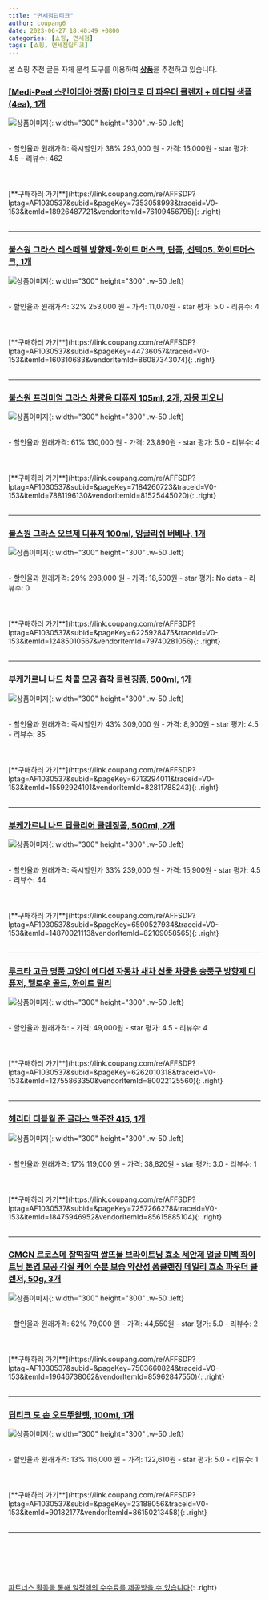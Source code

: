 ```yaml
---
title: "면세점딥티크"
author: coupang6
date: 2023-06-27 18:40:49 +0800
categories: [쇼핑, 면세점]
tags: [쇼핑, 면세점딥티크]
---
```


본 쇼핑 추천 글은 자체 분석 도구를 이용하여 [**상품**](https://link.coupang.com/a/bao1ui)을 추천하고 있습니다.

### [[Medi-Peel 스킨이데아 정품] 마이크로 티 파우더 클렌저 + 메디필 샘플(4ea), 1개](https://link.coupang.com/re/AFFSDP?lptag=AF1030537&subid=&pageKey=7353058993&traceid=V0-153&itemId=18926487721&vendorItemId=76109456795)

![상품이미지](https://thumbnail9.coupangcdn.com/thumbnails/remote/230x230ex/image/vendor_inventory/fd70/0067a1daa605f32b88ef645e1e1c34af01d43783d0d91a7a014917bfaf5a.jpg){: width="300" height="300" .w-50 .left}


<br>
- 할인율과 원래가격: 즉시할인가 38%  293,000   원
- 가격: 16,000원
- star 평가: 4.5
- 리뷰수: 462
<br>
<br>
<br>
<br>
[**구매하러 가기**](https://link.coupang.com/re/AFFSDP?lptag=AF1030537&subid=&pageKey=7353058993&traceid=V0-153&itemId=18926487721&vendorItemId=76109456795){: .right}
<br>
<br>

---

### [불스원 그라스 레스떼렐 방향제-화이트 머스크, 단품, 선택05. 화이트머스크, 1개](https://link.coupang.com/re/AFFSDP?lptag=AF1030537&subid=&pageKey=44736057&traceid=V0-153&itemId=160310683&vendorItemId=86087343074)

![상품이미지](https://thumbnail7.coupangcdn.com/thumbnails/remote/230x230ex/image/vendor_inventory/be84/2c80370587ce8264e3173b396218a5ea9fa16e41e90fb316a79f4cafcda1.JPG){: width="300" height="300" .w-50 .left}


<br>
- 할인율과 원래가격: 32%  253,000   원
- 가격: 11,070원
- star 평가: 5.0
- 리뷰수: 4
<br>
<br>
<br>
<br>
[**구매하러 가기**](https://link.coupang.com/re/AFFSDP?lptag=AF1030537&subid=&pageKey=44736057&traceid=V0-153&itemId=160310683&vendorItemId=86087343074){: .right}
<br>
<br>

---

### [불스원 프리미엄 그라스 차량용 디퓨저 105ml, 2개, 자몽 피오니](https://link.coupang.com/re/AFFSDP?lptag=AF1030537&subid=&pageKey=7184260723&traceid=V0-153&itemId=7881196130&vendorItemId=81525445020)

![상품이미지](https://thumbnail7.coupangcdn.com/thumbnails/remote/230x230ex/image/vendor_inventory/8f4e/55f09e60ca54b608aaa8b6f2d26e3ffbc73ab4ef06fe3eb6b068f00de165.jpg){: width="300" height="300" .w-50 .left}


<br>
- 할인율과 원래가격: 61%  130,000   원
- 가격: 23,890원
- star 평가: 5.0
- 리뷰수: 4
<br>
<br>
<br>
<br>
[**구매하러 가기**](https://link.coupang.com/re/AFFSDP?lptag=AF1030537&subid=&pageKey=7184260723&traceid=V0-153&itemId=7881196130&vendorItemId=81525445020){: .right}
<br>
<br>

---

### [불스원 그라스 오브제 디퓨저 100ml, 잉글리쉬 버베나, 1개](https://link.coupang.com/re/AFFSDP?lptag=AF1030537&subid=&pageKey=6225928475&traceid=V0-153&itemId=12485010567&vendorItemId=79740281056)

![상품이미지](https://thumbnail7.coupangcdn.com/thumbnails/remote/230x230ex/image/vendor_inventory/4caf/4f84b24fcb608aba8a8a9ab434de5f328463231d5cd20784a3d783e88687.jpg){: width="300" height="300" .w-50 .left}


<br>
- 할인율과 원래가격: 29%  298,000   원
- 가격: 18,500원
- star 평가: No data
- 리뷰수: 0
<br>
<br>
<br>
<br>
[**구매하러 가기**](https://link.coupang.com/re/AFFSDP?lptag=AF1030537&subid=&pageKey=6225928475&traceid=V0-153&itemId=12485010567&vendorItemId=79740281056){: .right}
<br>
<br>

---

### [부케가르니 나드 차콜 모공 흡착 클렌징폼, 500ml, 1개](https://link.coupang.com/re/AFFSDP?lptag=AF1030537&subid=&pageKey=6713294011&traceid=V0-153&itemId=15592924101&vendorItemId=82811788243)

![상품이미지](https://thumbnail9.coupangcdn.com/thumbnails/remote/230x230ex/image/retail/images/7562521654466206-19b54fb4-77ca-4685-b239-be1820eeb973.jpg){: width="300" height="300" .w-50 .left}


<br>
- 할인율과 원래가격: 즉시할인가 43%  309,000   원
- 가격: 8,900원
- star 평가: 4.5
- 리뷰수: 85
<br>
<br>
<br>
<br>
[**구매하러 가기**](https://link.coupang.com/re/AFFSDP?lptag=AF1030537&subid=&pageKey=6713294011&traceid=V0-153&itemId=15592924101&vendorItemId=82811788243){: .right}
<br>
<br>

---

### [부케가르니 나드 딥클리어 클렌징폼, 500ml, 2개](https://link.coupang.com/re/AFFSDP?lptag=AF1030537&subid=&pageKey=6590527934&traceid=V0-153&itemId=14870021113&vendorItemId=82109058565)

![상품이미지](https://thumbnail6.coupangcdn.com/thumbnails/remote/230x230ex/image/retail/images/394534872973108-adee57e9-308d-41dd-92dd-7022a6897d79.jpg){: width="300" height="300" .w-50 .left}


<br>
- 할인율과 원래가격: 즉시할인가 33%  239,000   원
- 가격: 15,900원
- star 평가: 4.5
- 리뷰수: 44
<br>
<br>
<br>
<br>
[**구매하러 가기**](https://link.coupang.com/re/AFFSDP?lptag=AF1030537&subid=&pageKey=6590527934&traceid=V0-153&itemId=14870021113&vendorItemId=82109058565){: .right}
<br>
<br>

---

### [루크타 고급 명품 고양이 에디션 자동차 새차 선물 차량용 송풍구 방향제 디퓨저, 멜로우 골드, 화이트 릴리](https://link.coupang.com/re/AFFSDP?lptag=AF1030537&subid=&pageKey=6262010318&traceid=V0-153&itemId=12755863350&vendorItemId=80022125560)

![상품이미지](https://thumbnail8.coupangcdn.com/thumbnails/remote/230x230ex/image/vendor_inventory/1d4d/4ed9d00522b5b708598b12957c1d10a9266c94d67a81d91ea4ae98491d56.jpg){: width="300" height="300" .w-50 .left}


<br>
- 할인율과 원래가격: 
- 가격: 49,000원
- star 평가: 4.5
- 리뷰수: 4
<br>
<br>
<br>
<br>
[**구매하러 가기**](https://link.coupang.com/re/AFFSDP?lptag=AF1030537&subid=&pageKey=6262010318&traceid=V0-153&itemId=12755863350&vendorItemId=80022125560){: .right}
<br>
<br>

---

### [헤리터 더블월 준 글라스 맥주잔 415, 1개](https://link.coupang.com/re/AFFSDP?lptag=AF1030537&subid=&pageKey=7257266278&traceid=V0-153&itemId=18475946952&vendorItemId=85615885104)

![상품이미지](https://thumbnail7.coupangcdn.com/thumbnails/remote/230x230ex/image/vendor_inventory/1b4a/e1b93c0feb33a483899bbb630ef7470aeba355729751c6152c63376041af.jpg){: width="300" height="300" .w-50 .left}


<br>
- 할인율과 원래가격: 17%  119,000   원
- 가격: 38,820원
- star 평가: 3.0
- 리뷰수: 1
<br>
<br>
<br>
<br>
[**구매하러 가기**](https://link.coupang.com/re/AFFSDP?lptag=AF1030537&subid=&pageKey=7257266278&traceid=V0-153&itemId=18475946952&vendorItemId=85615885104){: .right}
<br>
<br>

---

### [GMGN 르코스메 찰떡찰떡 쌀뜨물 브라이트닝 효소 세안제 얼굴 미백 화이트닝 톤업 모공 각질 케어 수분 보습 약산성 폼클렌징 데일리 효소 파우더 클렌저, 50g, 3개](https://link.coupang.com/re/AFFSDP?lptag=AF1030537&subid=&pageKey=7503660824&traceid=V0-153&itemId=19646738062&vendorItemId=85962847550)

![상품이미지](https://thumbnail6.coupangcdn.com/thumbnails/remote/230x230ex/image/vendor_inventory/9fee/fa1f9c0fa84ef5eb170dd32682e0d7765bd8a0bcdfa9ed251cccc57cde63.jpg){: width="300" height="300" .w-50 .left}


<br>
- 할인율과 원래가격: 62%  79,000   원
- 가격: 44,550원
- star 평가: 5.0
- 리뷰수: 2
<br>
<br>
<br>
<br>
[**구매하러 가기**](https://link.coupang.com/re/AFFSDP?lptag=AF1030537&subid=&pageKey=7503660824&traceid=V0-153&itemId=19646738062&vendorItemId=85962847550){: .right}
<br>
<br>

---

### [딥티크 도 손 오드뚜왈렛, 100ml, 1개](https://link.coupang.com/re/AFFSDP?lptag=AF1030537&subid=&pageKey=23188056&traceid=V0-153&itemId=90182177&vendorItemId=86150213458)

![상품이미지](https://thumbnail10.coupangcdn.com/thumbnails/remote/230x230ex/image/vendor_inventory/2cb6/19251768779e4346dd0ef1b4e0fb8ee0c95fb95b6436c7a7e4363a9323ac.jpg){: width="300" height="300" .w-50 .left}


<br>
- 할인율과 원래가격: 13%  116,000   원
- 가격: 122,610원
- star 평가: 5.0
- 리뷰수: 1
<br>
<br>
<br>
<br>
[**구매하러 가기**](https://link.coupang.com/re/AFFSDP?lptag=AF1030537&subid=&pageKey=23188056&traceid=V0-153&itemId=90182177&vendorItemId=86150213458){: .right}
<br>
<br>

---
<br><br><br><br><br> [파트너스 활동을 통해 일정액의 수수료를 제공받을 수 있습니다](https://link.coupang.com/a/bao1ui){: .right}